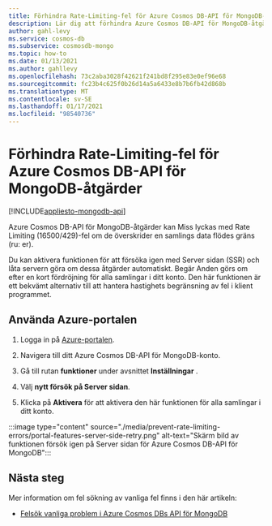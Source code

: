 ```yaml
---
title: Förhindra Rate-Limiting-fel för Azure Cosmos DB-API för MongoDB-åtgärder.
description: Lär dig att förhindra Azure Cosmos DB-API för MongoDB-åtgärder från att uppfylla fel vid begränsning av fel med funktionen SSR (Server på Server sidan).
author: gahl-levy
ms.service: cosmos-db
ms.subservice: cosmosdb-mongo
ms.topic: how-to
ms.date: 01/13/2021
ms.author: gahllevy
ms.openlocfilehash: 73c2aba3028f42621f241bd8f295e83e0ef96e68
ms.sourcegitcommit: fc23b4c625f0b26d14a5a6433e8b7b6fb42d868b
ms.translationtype: MT
ms.contentlocale: sv-SE
ms.lasthandoff: 01/17/2021
ms.locfileid: "98540736"
---
```

# <a name="prevent-rate-limiting-errors-for-azure-cosmos-db-api-for-mongodb-operations"></a>Förhindra Rate-Limiting-fel för Azure Cosmos DB-API för MongoDB-åtgärder
[!INCLUDE[appliesto-mongodb-api](includes/appliesto-mongodb-api.md)]

Azure Cosmos DB-API för MongoDB-åtgärder kan Miss lyckas med Rate Limiting (16500/429)-fel om de överskrider en samlings data flödes gräns (ru: er). 

Du kan aktivera funktionen för att försöka igen med Server sidan (SSR) och låta servern göra om dessa åtgärder automatiskt. Begär Anden görs om efter en kort fördröjning för alla samlingar i ditt konto. Den här funktionen är ett bekvämt alternativ till att hantera hastighets begränsning av fel i klient programmet.


## <a name="use-the-azure-portal"></a>Använda Azure-portalen

1. Logga in på [Azure-portalen](https://portal.azure.com/).

1. Navigera till ditt Azure Cosmos DB-API för MongoDB-konto.

1. Gå till rutan **funktioner** under avsnittet **Inställningar** .

1. Välj **nytt försök på Server sidan**.

1. Klicka på **Aktivera** för att aktivera den här funktionen för alla samlingar i ditt konto.

:::image type="content" source="./media/prevent-rate-limiting-errors/portal-features-server-side-retry.png" alt-text="Skärm bild av funktionen försök igen på Server sidan för Azure Cosmos DB-API för MongoDB":::


## <a name="next-steps"></a>Nästa steg

Mer information om fel sökning av vanliga fel finns i den här artikeln:

* [Felsök vanliga problem i Azure Cosmos DBs API för MongoDB](mongodb-troubleshoot.md)
